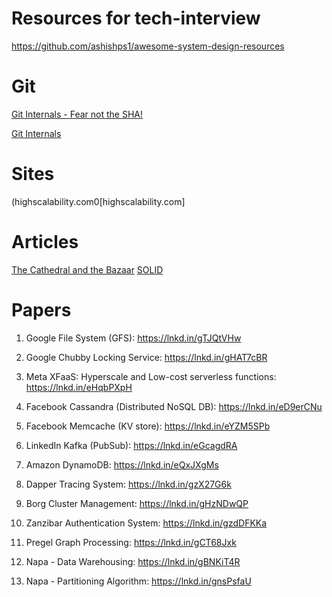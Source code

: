 # Resources for tech-interview

https://github.com/ashishps1/awesome-system-design-resources


# Git


[Git Internals - Fear not the SHA!](https://youtu.be/P6jD966jzlk?si=oPpztxB7vQr6fJ9l)

[Git Internals](https://youtube.com/playlist?list=PL9lx0DXCC4BNUby5H58y6s2TQVLadV8v7&si=SOySFeaCkgv3bmkj)

# Sites

(highscalability.com0[highscalability.com]

# Articles

[The Cathedral and the Bazaar](http://www.catb.org/~esr/writings/cathedral-bazaar/cathedral-bazaar/)
[SOLID](https://www.digitalocean.com/community/conceptual-articles/s-o-l-i-d-the-first-five-principles-of-object-oriented-design)

# Papers

1. Google File System (GFS): https://lnkd.in/gTJQtVHw

2. Google Chubby Locking Service: https://lnkd.in/gHAT7cBR

3. Meta XFaaS: Hyperscale and Low-cost serverless functions: https://lnkd.in/eHqbPXpH

4. Facebook Cassandra (Distributed NoSQL DB): https://lnkd.in/eD9erCNu

5. Facebook Memcache (KV store): https://lnkd.in/eYZM5SPb

6. LinkedIn Kafka (PubSub): https://lnkd.in/eGcagdRA

7. Amazon DynamoDB: https://lnkd.in/eQxJXgMs

8. Dapper Tracing System: https://lnkd.in/gzX27G6k

9. Borg Cluster Management: 
https://lnkd.in/gHzNDwQP

10. Zanzibar Authentication System: 
https://lnkd.in/gzdDFKKa

11. Pregel Graph Processing: https://lnkd.in/gCT68Jxk

12. Napa - Data Warehousing: https://lnkd.in/gBNKiT4R

13. Napa - Partitioning Algorithm: https://lnkd.in/gnsPsfaU
